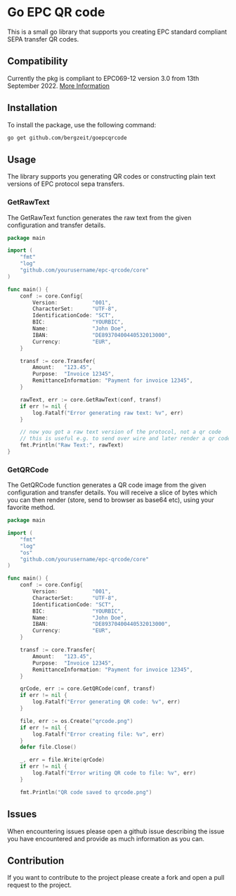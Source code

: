 # Go EPC QR code

This is a small go library that supports you creating EPC standard compliant SEPA transfer QR codes. 

## Compatibility

Currently the pkg is compliant to EPC069-12 version 3.0 from 13th September 2022. [More Information](https://www.europeanpaymentscouncil.eu/sites/default/files/kb/file/2022-09/EPC069-12%20v3.0%20Quick%20Response%20Code%20-%20Guidelines%20to%20Enable%20the%20Data%20Capture%20for%20the%20Initiation%20of%20an%20SCT_0.pdf)

## Installation

To install the package, use the following command:

```sh
go get github.com/bergzeit/goepcqrcode
```

## Usage

The library supports you generating QR codes or constructing plain text versions of EPC protocol sepa transfers.

### GetRawText

The GetRawText function generates the raw text from the given configuration and transfer details.

``` go
package main

import (
    "fmt"
    "log"
    "github.com/yourusername/epc-qrcode/core"
)

func main() {
    conf := core.Config{
        Version:           "001",
        CharacterSet:      "UTF-8",
        IdentificationCode: "SCT",
        BIC:               "YOURBIC",
        Name:              "John Doe",
        IBAN:              "DE89370400440532013000",
        Currency:          "EUR",
    }

    transf := core.Transfer{
        Amount:   "123.45",
        Purpose:  "Invoice 12345",
        RemittanceInformation: "Payment for invoice 12345",
    }

    rawText, err := core.GetRawText(conf, transf)
    if err != nil {
        log.Fatalf("Error generating raw text: %v", err)
    }

    // now you got a raw text version of the protocol, not a qr code
    // this is useful e.g. to send over wire and later render a qr code from it etc.
    fmt.Println("Raw Text:", rawText)
}
```

### GetQRCode

The GetQRCode function generates a QR code image from the given configuration and transfer details. You will receive a slice of bytes which
you can then render (store, send to browser as base64 etc), using your favorite method.

``` go
package main

import (
    "fmt"
    "log"
    "os"
    "github.com/yourusername/epc-qrcode/core"
)

func main() {
    conf := core.Config{
        Version:           "001",
        CharacterSet:      "UTF-8",
        IdentificationCode: "SCT",
        BIC:               "YOURBIC",
        Name:              "John Doe",
        IBAN:              "DE89370400440532013000",
        Currency:          "EUR",
    }

    transf := core.Transfer{
        Amount:   "123.45",
        Purpose:  "Invoice 12345",
        RemittanceInformation: "Payment for invoice 12345",
    }

    qrCode, err := core.GetQRCode(conf, transf)
    if err != nil {
        log.Fatalf("Error generating QR code: %v", err)
    }

    file, err := os.Create("qrcode.png")
    if err != nil {
        log.Fatalf("Error creating file: %v", err)
    }
    defer file.Close()

    _, err = file.Write(qrCode)
    if err != nil {
        log.Fatalf("Error writing QR code to file: %v", err)
    }

    fmt.Println("QR code saved to qrcode.png")
```

## Issues

When encountering issues please open a github issue describing the issue you have encountered and provide as much information as you can.

## Contribution

If you want to contribute to the project please create a fork and open a pull request to the project.
